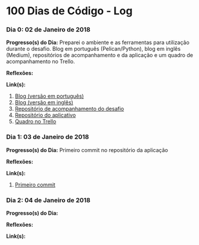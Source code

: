 # 100 Dias de Código - Log

### Dia 0: 02 de Janeiro de 2018

**Progresso(s) do Dia:** Preparei o ambiente e as ferramentas para utilização
durante o desafio. Blog em português (Pelican/Python), blog em inglês 
(Medium), repositórios de acompanhamento e da aplicação e um quadro de 
acompanhamento no Trello.

**Reflexões:** 

**Link(s):** 
1. [Blog (versão em português)](https://hilam.github.io)
2. [Blog (versão em inglês)](https://medium.com/itfacets)
3. [Repositório de acompanhamento do desafio](https://github.com/hilam/100-days-of-code)
3. [Repositório do aplicativo](https://github.com/hilam/armazem)
5. [Quadro no Trello](https://trello.com/b/zKO1ooa0/100daysofcode)

### Dia 1: 03 de Janeiro de 2018

**Progresso(s) do Dia:** Primeiro commit no repositório da aplicação

**Reflexões:** 

**Link(s):** 
1. [Primeiro commit](https://github.com/hilam/armazem/commit/454cc003a1fe2819300650eaa8c9c9ad68d4f4f8)

### Dia 2: 04 de Janeiro de 2018

**Progresso(s) do Dia:** 

**Reflexões:** 

**Link(s):** 
